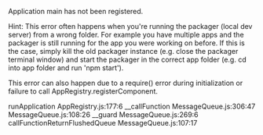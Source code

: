 Application main has not been registered.

Hint: This error often happens when you're running the packager (local dev server) from a wrong folder. For example you have multiple apps and the packager is still running for the app you were working on before.
If this is the case, simply kill the old packager instance (e.g. close the packager terminal window) and start the packager in the correct app folder (e.g. cd into app folder and run 'npm start').

This error can also happen due to a require() error during initialization or failure to call AppRegistry.registerComponent.


runApplication
    AppRegistry.js:177:6
__callFunction
    MessageQueue.js:306:47
<unknown>
    MessageQueue.js:108:26
__guard
    MessageQueue.js:269:6
callFunctionReturnFlushedQueue
    MessageQueue.js:107:17
